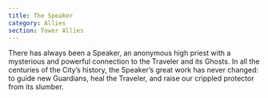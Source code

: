```yaml
---
title: The Speaker
category: Allies
section: Tower Allies
---
```


There has always been a Speaker, an anonymous high priest with a mysterious and powerful connection to the Traveler and its Ghosts. In all the centuries of the City’s history, the Speaker’s great work has never changed: to guide new Guardians, heal the Traveler, and raise our crippled protector from its slumber.
